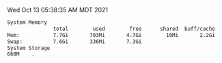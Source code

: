 Wed Oct 13 05:38:35 AM MDT 2021
```bash
System Memory
               total        used        free      shared  buff/cache   available
Mem:           7.7Gi       703Mi       4.7Gi        10Mi       2.2Gi       6.7Gi
Swap:          7.6Gi       336Mi       7.3Gi
System Storage
668M	.
```
